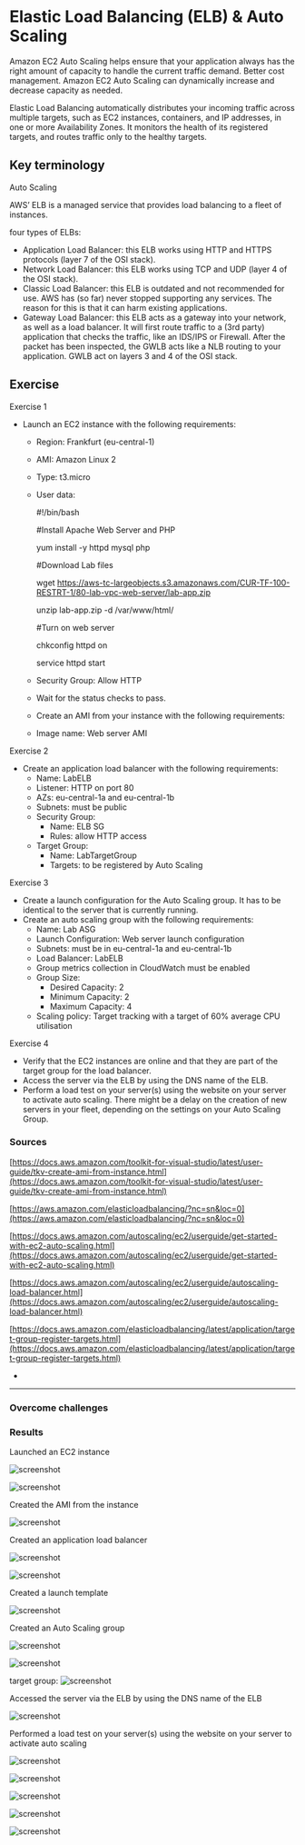 # Elastic Load Balancing (ELB) & Auto Scaling

Amazon EC2 Auto Scaling helps ensure that your application always has the right amount of capacity to handle the current traffic demand. Better cost management. Amazon EC2 Auto Scaling can dynamically increase and decrease capacity as needed.

Elastic Load Balancing automatically distributes your incoming traffic across multiple targets, such as EC2 instances, containers, and IP addresses, in one or more Availability Zones. It monitors the health of its registered targets, and routes traffic only to the healthy targets.

## Key terminology

Auto Scaling

AWS’ ELB is a managed service that provides load balancing to a fleet of instances. 

four types of ELBs:
- Application Load Balancer: this ELB works using HTTP and HTTPS protocols (layer 7 of the OSI stack).
- Network Load Balancer: this ELB works using TCP and UDP (layer 4 of the OSI stack).
- Classic Load Balancer: this ELB is outdated and not recommended for use. AWS has (so far) never stopped supporting any services. The reason for this is that it can harm existing applications.
- Gateway Load Balancer: this ELB acts as a gateway into your network, as well as a load balancer. It will first route traffic to a (3rd party) application that checks the traffic, like an IDS/IPS or Firewall. After the packet has been inspected, the GWLB acts like a NLB routing to your application. GWLB act on layers 3 and 4 of the OSI stack.


## Exercise

Exercise 1
- Launch an EC2 instance with the following requirements:
    - Region: Frankfurt (eu-central-1)
    - AMI: Amazon Linux 2
    - Type: t3.micro
    - User data:  

        #!/bin/bash

        #Install Apache Web Server and PHP

        yum install -y httpd mysql php

        #Download Lab files

        wget https://aws-tc-largeobjects.s3.amazonaws.com/CUR-TF-100-RESTRT-1/80-lab-vpc-web-server/lab-app.zip

        unzip lab-app.zip -d /var/www/html/

        #Turn on web server

        chkconfig httpd on

        service httpd start

    - Security Group: Allow HTTP
    - Wait for the status checks to pass.
    - Create an AMI from your instance with the following requirements:
    - Image name: Web server AMI    

Exercise 2
- Create an application load balancer with the following requirements:
    - Name: LabELB
    - Listener: HTTP on port 80
    - AZs: eu-central-1a and eu-central-1b
    - Subnets: must be public
    - Security Group: 
        - Name: ELB SG
        - Rules: allow HTTP access
    - Target Group:
        - Name: LabTargetGroup
        - Targets: to be registered by Auto Scaling
  
Exercise 3
- Create a launch configuration for the Auto Scaling group. It has to be identical to the server that is currently running.
- Create an auto scaling group with the following requirements:
    - Name: Lab ASG
    - Launch Configuration: Web server launch configuration
    - Subnets: must be in eu-central-1a and eu-central-1b
    - Load Balancer: LabELB
    - Group metrics collection in CloudWatch must be enabled
    - Group Size:
        - Desired Capacity: 2
        - Minimum Capacity: 2
        - Maximum Capacity: 4
    - Scaling policy: Target tracking with a target of 60% average CPU utilisation

Exercise 4
- Verify that the EC2 instances are online and that they are part of the target group for the load balancer.
- Access the server via the ELB by using the DNS name of the ELB.
- Perform a load test on your server(s) using the website on your server to activate auto scaling. There might be a delay on the creation of new servers in your fleet, depending on the settings on your Auto Scaling Group.


### Sources

[https://docs.aws.amazon.com/toolkit-for-visual-studio/latest/user-guide/tkv-create-ami-from-instance.html](https://docs.aws.amazon.com/toolkit-for-visual-studio/latest/user-guide/tkv-create-ami-from-instance.html) 

[https://aws.amazon.com/elasticloadbalancing/?nc=sn&loc=0](https://aws.amazon.com/elasticloadbalancing/?nc=sn&loc=0)

[https://docs.aws.amazon.com/autoscaling/ec2/userguide/get-started-with-ec2-auto-scaling.html](https://docs.aws.amazon.com/autoscaling/ec2/userguide/get-started-with-ec2-auto-scaling.html)

[https://docs.aws.amazon.com/autoscaling/ec2/userguide/autoscaling-load-balancer.html](https://docs.aws.amazon.com/autoscaling/ec2/userguide/autoscaling-load-balancer.html)

[https://docs.aws.amazon.com/elasticloadbalancing/latest/application/target-group-register-targets.html](https://docs.aws.amazon.com/elasticloadbalancing/latest/application/target-group-register-targets.html)

- 

****

### Overcome challenges

### Results

Launched an EC2 instance

![screenshot](/00_includes/AWS_11_1_screenshot.png)

![screenshot](/00_includes/AWS_11_2_screenshot.png)

Created the AMI from the instance

![screenshot](/00_includes/AWS_11_3_screenshot.png)

Created an application load balancer

![screenshot](/00_includes/AWS_11_4_screenshot.png)

![screenshot](/00_includes/AWS_11_5_screenshot.png)

Created a launch template

![screenshot](/00_includes/AWS_11_6_screenshot.png)

Created an Auto Scaling group

![screenshot](/00_includes/AWS_11_7_screenshot.png)

![screenshot](/00_includes/AWS_11_8_screenshot.png)

target group:
![screenshot](/00_includes/AWS_11_9_screenshot.png)

Accessed the server via the ELB by using the DNS name of the ELB

![screenshot](/00_includes/AWS_11_10_screenshot.png)

Performed a load test on your server(s) using the website on your server to activate auto scaling

![screenshot](/00_includes/AWS_11_11_screenshot.png)

![screenshot](/00_includes/AWS_11_12_screenshot.png)

![screenshot](/00_includes/AWS_11_13_screenshot.png)

![screenshot](/00_includes/AWS_11_14_screenshot.png)

![screenshot](/00_includes/AWS_11_15_screenshot.png)


